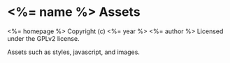 # <%= name %> Assets #
<%= homepage %>
Copyright (c) <%= year %> <%= author %>
Licensed under the GPLv2 license.

Assets such as styles, javascript, and images.